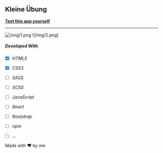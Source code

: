 ## Kleine Übung

**[Test this app yourself](github.io)**

---

![/img/1.png](./image/project.png)
![/img/2.png]



##### Developed With

- [x] _HTML5_
- [x] _CSS3_
- [ ] _SASS_
- [ ] _SCSS_
- [ ] _JavaScript_
- [ ] _React_
- [ ] _Bootstrap_
- [ ] _npm_
- [ ] _..._



Made with ❤️ by me
